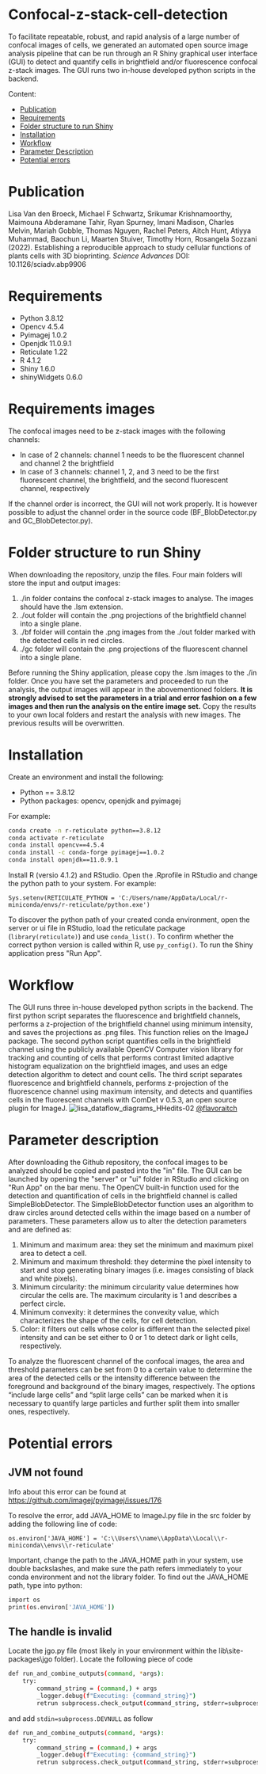 # Confocal-z-stack-cell-detection
To facilitate repeatable, robust, and rapid analysis of a large number of confocal images of cells, we generated an automated open source image analysis pipeline that can be run through an R Shiny graphical user interface (GUI) to detect and quantify cells in brightfield and/or fluorescence confocal z-stack images. The GUI runs two  in-house developed python scripts in the backend.

Content:
- [Publication](#Publication)
- [Requirements](#Requirements)
- [Folder structure to run Shiny](#Folder-structure-to-run-Shiny)
- [Installation](#Installation)
- [Workflow](#Workflow)
- [Parameter Description](#Parameter-Description)
- [Potential errors](#Potential-errors)

# Publication
Lisa Van den Broeck, Michael F Schwartz, Srikumar Krishnamoorthy, Maimouna Abderamane Tahir, Ryan Spurney, Imani Madison, Charles Melvin, Mariah Gobble, Thomas Nguyen, Rachel Peters, Aitch Hunt, Atiyya Muhammad, Baochun Li, Maarten Stuiver, Timothy Horn, Rosangela Sozzani (2022). Establishing a reproducible approach to study cellular functions of plants cells with 3D bioprinting. _Science Advances_ DOI: 10.1126/sciadv.abp9906

# Requirements
- Python 3.8.12
- Opencv 4.5.4
- Pyimagej 1.0.2
- Openjdk 11.0.9.1
- Reticulate 1.22
- R 4.1.2
- Shiny 1.6.0
- shinyWidgets 0.6.0

# Requirements images
The confocal images need to be z-stack images with the following channels:
- In case of 2 channels: channel 1 needs to be the fluorescent channel and channel 2 the brightfield
- In case of 3 channels: channel 1, 2, and 3 need to be the first fluorescent channel, the brightfield, and the second fluorescent channel, respectively

If the channel order is incorrect, the GUI will not work properly. It is however possible to adjust the channel order in the source code (BF_BlobDetector.py and GC_BlobDetector.py).

# Folder structure to run Shiny
When downloading the repository, unzip the files. Four main folders will store the input and output images:
1. ./in folder contains the confocal z-stack images to analyse. The images should have the .lsm extension.
2. ./out folder will contain the .png projections of the brightfield channel into a single plane.
3. ./bf folder will contain the .png images from the ./out folder marked with the detected cells in red circles.
4. ./gc folder will contain the .png projections of the fluorescent channel into a single plane.

Before running the Shiny application, please copy the .lsm images to the ./in folder. Once you have set the parameters and proceeded to run the analysis, the output images will appear in the abovementioned folders. **It is strongly advised to set the parameters in a trial and error fashion on a few images and then run the analysis on the entire image set.** Copy the results to your own local folders and restart the analysis with new images. The previous results will be overwritten. 

# Installation
Create an environment and install the following:

- Python == 3.8.12
- Python packages: opencv, openjdk and pyimagej

For example:

```bash
conda create -n r-reticulate python==3.8.12
conda activate r-reticulate
conda install opencv==4.5.4
conda install -c conda-forge pyimagej==1.0.2
conda install openjdk==11.0.9.1
```

Install R (versio 4.1.2) and RStudio. Open the .Rprofile in RStudio and change the python path to your system. For example: 

```Sys.setenv(RETICULATE_PYTHON = 'C:/Users/name/AppData/Local/r-miniconda/envs/r-reticulate/python.exe')```

To discover the python path of your created conda environment, open the server or ui file in RStudio, load the reticulate package (```library(reticulate)```) and use ```conda_list()```. To confirm whether the correct python version is called within R, use ```py_config()```. To run the Shiny application press "Run App".

# Workflow
The GUI runs three in-house developed python scripts in the backend. The first python script separates the fluorescence and brightfield channels, performs a z-projection of the brightfield channel using minimum intensity, and saves the projections as .png files. This function relies on the ImageJ package. The second python script quantifies cells in the brightfield channel using the publicly available OpenCV Computer vision library for tracking and counting of cells that performs contrast limited adaptive histogram equalization on the brightfield images, and uses an edge detection algorithm to detect and count cells. The third script separates fluorescence and brightfield channels, performs z-projection of the fluorescence channel using maximum intensity, and detects and quantifies cells in the fluorescent channels with ComDet v 0.5.3, an open source plugin for ImageJ. 
![lisa_dataflow_diagrams_HHedits-02](https://user-images.githubusercontent.com/63100166/150310914-8dce3a6e-e10b-47d1-8ead-75680623aa68.png)
[@flavoraitch](https://www.flavoraitch.com) 

# Parameter description
After downloading the Github repository, the confocal images to be analyzed should be copied and pasted into the "in" file. The GUI can be launched by opening the "server" or "ui" folder in RStudio and clicking on "Run App" on the bar menu. The OpenCV built-in function used for the detection and quantification of cells in the brightfield channel is called SimpleBlobDetector. The SimpleBlobDetector function uses an algorithm to draw circles around detected cells within the image based on a number of parameters. These parameters allow us to alter the detection parameters and are defined as:
1. Minimum and maximum area: they set the minimum and maximum pixel area to detect a cell.
2. Minimum and maximum threshold: they determine the pixel intensity to start and stop generating binary images (i.e. images consisting of black and white pixels).
3. Minimum circularity: the minimum circularity value determines how circular the cells are. The maximum circularity is 1 and describes a perfect circle.
4. Minimum convexity: it determines the convexity value, which characterizes the shape of the cells, for cell detection. 
5. Color: it filters out cells whose color is different than the selected pixel intensity and can be set either to 0 or 1 to detect dark or light cells, respectively.

To analyze the fluorescent channel of the confocal images, the area and threshold parameters can be set from 0 to a certain value to determine the area of the detected cells or the intensity difference between the foreground and background of the binary images, respectively. The options “include large cells” and “split large cells” can be marked when it is necessary to quantify large particles and further split them into smaller ones, respectively.

# Potential errors

## JVM not found
Info about this error can be found at https://github.com/imagej/pyimagej/issues/176

To resolve the error, add JAVA_HOME to ImageJ.py file in the src folder by adding the following line of code:

```os.environ['JAVA_HOME'] = 'C:\\Users\\name\\AppData\\Local\\r-miniconda\\envs\\r-reticulate'```

Important, change the path to the JAVA_HOME path in your system, use double backslashes, and make sure the path refers immediately to your conda environment and not the library folder. To find out the JAVA_HOME path, type into python:

```bash
import os
print(os.environ['JAVA_HOME'])
```

## The handle is invalid
Locate the jgo.py file (most likely in your environment within the lib\site-packages\jgo folder). Locate the following piece of code

```bash
def run_and_combine_outputs(command, *args):
    try:
        command_string = (command,) + args
        _logger.debug(f"Executing: {command_string}")
        retrun subprocess.check_output(command_string, stderr=subprocess.STDOUT)
```

and add ```stdin=subprocess.DEVNULL``` as follow

```bash
def run_and_combine_outputs(command, *args):
    try:
        command_string = (command,) + args
        _logger.debug(f"Executing: {command_string}")
        retrun subprocess.check_output(command_string, stderr=subprocess.STDOUT, stdin=subprocess.DEVNULL)
```
